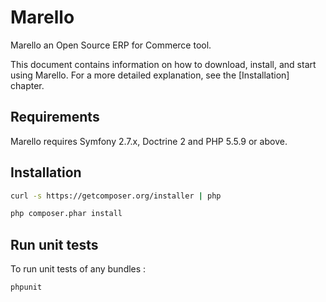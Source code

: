 Marello
========================

Marello an Open Source ERP for Commerce tool.

This document contains information on how to download, install, and start
using Marello. For a more detailed explanation, see the [Installation]
chapter.

Requirements
------------

Marello requires Symfony 2.7.x, Doctrine 2 and PHP 5.5.9 or above.

Installation
------------

```bash
curl -s https://getcomposer.org/installer | php

php composer.phar install
```

Run unit tests
--------------

To run unit tests of any bundles :

```bash
phpunit
```
